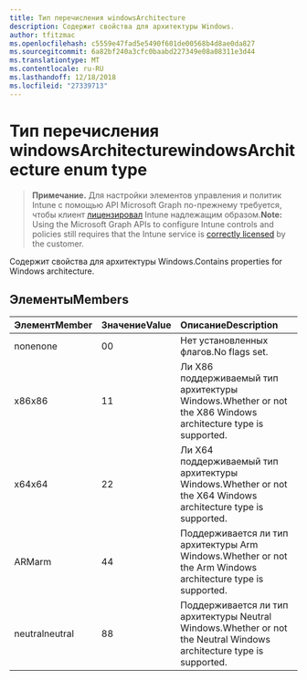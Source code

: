 ```yaml
---
title: Тип перечисления windowsArchitecture
description: Содержит свойства для архитектуры Windows.
author: tfitzmac
ms.openlocfilehash: c5559e47fad5e5490f601de00568b4d8ae0da827
ms.sourcegitcommit: 6a82bf240a3cfc0baabd227349e08a08311e3d44
ms.translationtype: MT
ms.contentlocale: ru-RU
ms.lasthandoff: 12/18/2018
ms.locfileid: "27339713"
---
```

# <a name="windowsarchitecture-enum-type"></a><span data-ttu-id="25f39-103">Тип перечисления windowsArchitecture</span><span class="sxs-lookup"><span data-stu-id="25f39-103">windowsArchitecture enum type</span></span>

> <span data-ttu-id="25f39-104">**Примечание.** Для настройки элементов управления и политик Intune с помощью API Microsoft Graph по-прежнему требуется, чтобы клиент [лицензировал](https://go.microsoft.com/fwlink/?linkid=839381) Intune надлежащим образом.</span><span class="sxs-lookup"><span data-stu-id="25f39-104">**Note:** Using the Microsoft Graph APIs to configure Intune controls and policies still requires that the Intune service is [correctly licensed](https://go.microsoft.com/fwlink/?linkid=839381) by the customer.</span></span>

<span data-ttu-id="25f39-105">Содержит свойства для архитектуры Windows.</span><span class="sxs-lookup"><span data-stu-id="25f39-105">Contains properties for Windows architecture.</span></span>
## <a name="members"></a><span data-ttu-id="25f39-106">Элементы</span><span class="sxs-lookup"><span data-stu-id="25f39-106">Members</span></span>
|<span data-ttu-id="25f39-107">Элемент</span><span class="sxs-lookup"><span data-stu-id="25f39-107">Member</span></span>|<span data-ttu-id="25f39-108">Значение</span><span class="sxs-lookup"><span data-stu-id="25f39-108">Value</span></span>|<span data-ttu-id="25f39-109">Описание</span><span class="sxs-lookup"><span data-stu-id="25f39-109">Description</span></span>|
|:---|:---|:---|
|<span data-ttu-id="25f39-110">none</span><span class="sxs-lookup"><span data-stu-id="25f39-110">none</span></span>|<span data-ttu-id="25f39-111">0</span><span class="sxs-lookup"><span data-stu-id="25f39-111">0</span></span>|<span data-ttu-id="25f39-112">Нет установленных флагов.</span><span class="sxs-lookup"><span data-stu-id="25f39-112">No flags set.</span></span>|
|<span data-ttu-id="25f39-113">x86</span><span class="sxs-lookup"><span data-stu-id="25f39-113">x86</span></span>|<span data-ttu-id="25f39-114">1</span><span class="sxs-lookup"><span data-stu-id="25f39-114">1</span></span>|<span data-ttu-id="25f39-115">Ли X86 поддерживаемый тип архитектуры Windows.</span><span class="sxs-lookup"><span data-stu-id="25f39-115">Whether or not the X86 Windows architecture type is supported.</span></span>|
|<span data-ttu-id="25f39-116">x64</span><span class="sxs-lookup"><span data-stu-id="25f39-116">x64</span></span>|<span data-ttu-id="25f39-117">2</span><span class="sxs-lookup"><span data-stu-id="25f39-117">2</span></span>|<span data-ttu-id="25f39-118">Ли X64 поддерживаемый тип архитектуры Windows.</span><span class="sxs-lookup"><span data-stu-id="25f39-118">Whether or not the X64 Windows architecture type is supported.</span></span>|
|<span data-ttu-id="25f39-119">ARM</span><span class="sxs-lookup"><span data-stu-id="25f39-119">arm</span></span>|<span data-ttu-id="25f39-120">4</span><span class="sxs-lookup"><span data-stu-id="25f39-120">4</span></span>|<span data-ttu-id="25f39-121">Поддерживается ли тип архитектуры Arm Windows.</span><span class="sxs-lookup"><span data-stu-id="25f39-121">Whether or not the Arm Windows architecture type is supported.</span></span>|
|<span data-ttu-id="25f39-122">neutral</span><span class="sxs-lookup"><span data-stu-id="25f39-122">neutral</span></span>|<span data-ttu-id="25f39-123">8</span><span class="sxs-lookup"><span data-stu-id="25f39-123">8</span></span>|<span data-ttu-id="25f39-124">Поддерживается ли тип архитектуры Neutral Windows.</span><span class="sxs-lookup"><span data-stu-id="25f39-124">Whether or not the Neutral Windows architecture type is supported.</span></span>|



